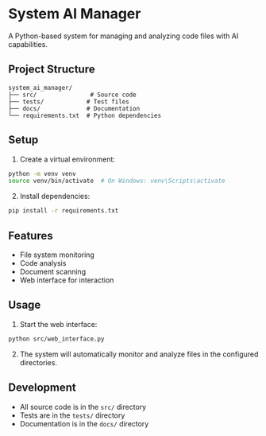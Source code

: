 # System AI Manager

A Python-based system for managing and analyzing code files with AI capabilities.

## Project Structure

```
system_ai_manager/
├── src/               # Source code
├── tests/            # Test files
├── docs/             # Documentation
└── requirements.txt  # Python dependencies
```

## Setup

1. Create a virtual environment:
```bash
python -m venv venv
source venv/bin/activate  # On Windows: venv\Scripts\activate
```

2. Install dependencies:
```bash
pip install -r requirements.txt
```

## Features

- File system monitoring
- Code analysis
- Document scanning
- Web interface for interaction

## Usage

1. Start the web interface:
```bash
python src/web_interface.py
```

2. The system will automatically monitor and analyze files in the configured directories.

## Development

- All source code is in the `src/` directory
- Tests are in the `tests/` directory
- Documentation is in the `docs/` directory 